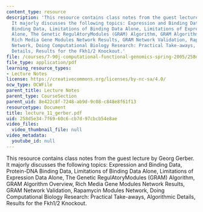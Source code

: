 ```yaml
---
content_type: resource
description: 'This resource contains class notes from the guest lecture by Georg Gerber.
  It majorly discusses the following topics: Expression and Binding Data, Protein-DNA
  Binding Data, Limitations of Binding Data Alone, Limitations of Expression Data
  Alone, The Genetic RegulAtoryModules (GRAM) Algorithm, GRAM Algorithm Overview,
  Rich Media Gene Modules Network Results, GRAM Network Validation, Rapamycin Modules
  Network, Doing Computational Biology Research: Practical Take-aways, Algorithmic
  Details, Results for the Fkh1/2 Knockout.'
file: /courses/7-90j-computational-functional-genomics-spring-2005/258d5e347f6960c6cb7d97cbcb54e8ae_lecture_11_gerber.pdf
file_type: application/pdf
learning_resource_types:
- Lecture Notes
license: https://creativecommons.org/licenses/by-nc-sa/4.0/
ocw_type: OCWFile
parent_title: Lecture Notes
parent_type: CourseSection
parent_uid: 8e422c8f-7248-ab9d-9c08-c848e8f61f13
resourcetype: Document
title: lecture_11_gerber.pdf
uid: 258d5e34-7f69-60c6-cb7d-97cbcb54e8ae
video_files:
  video_thumbnail_file: null
video_metadata:
  youtube_id: null
---
```

This resource contains class notes from the guest lecture by Georg Gerber. It majorly discusses the following topics: Expression and Binding Data, Protein-DNA Binding Data, Limitations of Binding Data Alone, Limitations of Expression Data Alone, The Genetic RegulAtoryModules (GRAM) Algorithm, GRAM Algorithm Overview, Rich Media Gene Modules Network Results, GRAM Network Validation, Rapamycin Modules Network, Doing Computational Biology Research: Practical Take-aways, Algorithmic Details, Results for the Fkh1/2 Knockout.